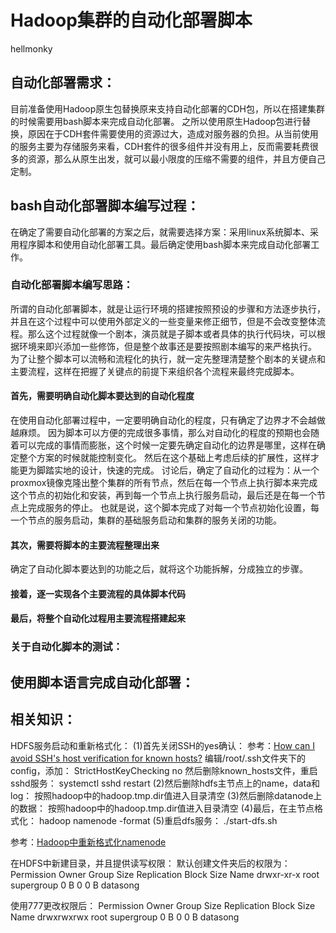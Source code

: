 # Hadoop集群的自动化部署脚本

hellmonky

## 自动化部署需求：
目前准备使用Hadoop原生包替换原来支持自动化部署的CDH包，所以在搭建集群的时候需要用bash脚本来完成自动化部署。
之所以使用原生Hadoop包进行替换，原因在于CDH套件需要使用的资源过大，造成对服务器的负担。从当前使用的服务主要为存储服务来看，CDH套件的很多组件并没有用上，反而需要耗费很多的资源，那么从原生出发，就可以最小限度的压缩不需要的组件，并且方便自己定制。

## bash自动化部署脚本编写过程：
在确定了需要自动化部署的方案之后，就需要选择方案：采用linux系统脚本、采用程序脚本和使用自动化部署工具。最后确定使用bash脚本来完成自动化部署工作。

### 自动化部署脚本编写思路：
所谓的自动化部署脚本，就是让运行环境的搭建按照预设的步骤和方法逐步执行，并且在这个过程中可以使用外部定义的一些变量来修正细节，但是不会改变整体流程。那么这个过程就像一个剧本，演员就是子脚本或者具体的执行代码块，可以根据环境来即兴添加一些修饰，但是整个故事还是要按照剧本编写的来严格执行。
为了让整个脚本可以流畅和流程化的执行，就一定先整理清楚整个剧本的关键点和主要流程，这样在把握了关键点的前提下来组织各个流程来最终完成脚本。

#### 首先，需要明确自动化脚本要达到的自动化程度
在使用自动化部署过程中，一定要明确自动化的程度，只有确定了边界才不会越做越麻烦。
因为脚本可以方便的完成很多事情，那么对自动化的程度的预期也会随着可以完成的事情而膨胀，这个时候一定要先确定自动化的边界是哪里，这样在确定整个方案的时候就能控制变化。
然后在这个基础上考虑后续的扩展性，这样才能更为脚踏实地的设计，快速的完成。
讨论后，确定了自动化的过程为：从一个proxmox镜像克隆出整个集群的所有节点，然后在每一个节点上执行脚本来完成这个节点的初始化和安装，再到每一个节点上执行服务启动，最后还是在每一个节点上完成服务的停止。
也就是说，这个脚本完成了对每一个节点初始化设置，每一个节点的服务启动，集群的基础服务启动和集群的服务关闭的功能。

#### 其次，需要将脚本的主要流程整理出来
确定了自动化脚本要达到的功能之后，就将这个功能拆解，分成独立的步骤。


#### 接着，逐一实现各个主要流程的具体脚本代码

#### 最后，将整个自动化过程用主要流程搭建起来


### 关于自动化脚本的测试：



## 使用脚本语言完成自动化部署：

## 相关知识：

HDFS服务启动和重新格式化：
(1)首先关闭SSH的yes确认：
参考：[How can I avoid SSH's host verification for known hosts?](http://superuser.com/questions/125324/how-can-i-avoid-sshs-host-verification-for-known-hosts)
编辑/root/.ssh文件夹下的config，添加：
StrictHostKeyChecking no
然后删除known_hosts文件，重启sshd服务：
systemctl sshd restart
(2)然后删除hdfs主节点上的name，data和log：
按照hadoop中的hadoop.tmp.dir值进入目录清空
(3)然后删除datanode上的数据：
按照hadoop中的hadoop.tmp.dir值进入目录清空
(4)最后，在主节点格式化：
hadoop namenode -format
(5)重启dfs服务：
./start-dfs.sh

参考：[Hadoop中重新格式化namenode](https://my.oschina.net/HIJAY/blog/220816)

在HDFS中新建目录，并且提供读写权限：
默认创建文件夹后的权限为：
Permission	Owner	Group	    Size	Replication	    Block Size	Name
drwxr-xr-x	root	supergroup	0 B	    0	            0 B	        datasong

使用777更改权限后：
Permission	Owner	Group	    Size	Replication     Block Size	Name
drwxrwxrwx	root	supergroup	0 B	    0	            0 B	        datasong





